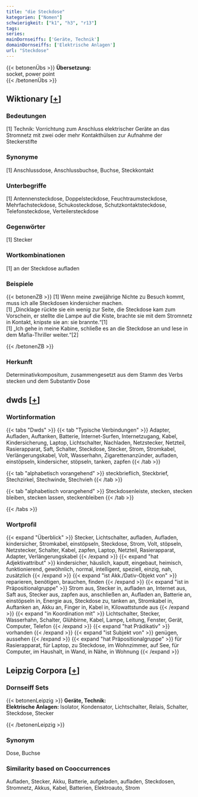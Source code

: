 ```yaml
---
title: "die Steckdose"
kategorien: ["Nomen"]
schwierigkeit: ["k1", "h3", "r13"]
tags:
series:
mainDornseiffs: ['Geräte, Technik']
domainDornseiffs: ['Elektrische Anlagen']
url: "Steckdose"
---
```


{{< betonenÜbs >}}
**Übersetzung:**  
socket, power point  
{{< /betonenÜbs >}}

## Wiktionary [[+](https://de.wiktionary.org/wiki/Steckdose)]

### Bedeutungen
[1] Technik: Vorrichtung zum Anschluss elektrischer Geräte an das Stromnetz mit zwei oder mehr Kontakthülsen zur Aufnahme der Steckerstifte  

### Synonyme
[1] Anschlussdose, Anschlussbuchse, Buchse, Steckkontakt  

### Unterbegriffe
[1] Antennensteckdose, Doppelsteckdose, Feuchtraumsteckdose, Mehrfachsteckdose, Schukosteckdose, Schutzkontaktsteckdose, Telefonsteckdose, Verteilersteckdose  

### Gegenwörter
[1] Stecker  

### Wortkombinationen
[1] an der Steckdose aufladen  

### Beispiele
{{< betonenZB >}}
[1] Wenn meine zweijährige Nichte zu Besuch kommt, muss ich alle Steckdosen kindersicher machen.  
[1] „Dincklage rückte sie ein wenig zur Seite, die Steckdose kam zum Vorschein, er stellte die Lampe auf die Kiste, brachte sie mit dem Stromnetz in Kontakt, knipste sie an: sie brannte.“[1]  
[1] „Ich gehe in meine Kabine, schließe es an die Steckdose an und lese in dem Mafia-Thriller weiter.“[2]  

{{< /betonenZB >}}
### Herkunft
Determinativkompositum, zusammengesetzt aus dem Stamm des Verbs stecken und dem Substantiv Dose  



## dwds [[+](https://www.dwds.de/wb/Steckdose)]

### Wortinformation
{{< tabs "Dwds" >}}
{{< tab "Typische Verbindungen" >}}
Adapter, Aufladen, Auftanken, Batterie, Internet-Surfen, Internetzugang, Kabel, Kindersicherung, Laptop, Lichtschalter, Nachladen, Netzstecker, Netzteil, Rasierapparat, Saft, Schalter, Steckdose, Stecker, Strom, Stromkabel, Verlängerungskabel, Volt, Wasserhahn, Zigarettenanzünder, aufladen, einstöpseln, kindersicher, stöpseln, tanken, zapfen
{{< /tab >}}

{{< tab "alphabetisch vorangehend" >}}
steckbrieflich, Steckbrief, Stechzirkel, Stechwinde, Stechvieh
{{< /tab >}}

{{< tab "alphabetisch vorangehend" >}}
Steckdosenleiste, stecken, stecken bleiben, stecken lassen, steckenbleiben
{{< /tab >}}

{{< /tabs >}}

### Wortprofil
{{< expand "Überblick" >}} Stecker, Lichtschalter, aufladen, Aufladen, kindersicher, Stromkabel, einstöpseln, Steckdose, Strom, Volt, stöpseln, Netzstecker, Schalter, Kabel, zapfen, Laptop, Netzteil, Rasierapparat, Adapter, Verlängerungskabel {{< /expand >}}
{{< expand "hat Adjektivattribut" >}} kindersicher, häuslich, kaputt, eingebaut, heimisch, funktionierend, gewöhnlich, normal, intelligent, speziell, einzig, nah, zusätzlich {{< /expand >}}
{{< expand "ist Akk./Dativ-Objekt von" >}} reparieren, benötigen, brauchen, finden {{< /expand >}}
{{< expand "ist in Präpositionalgruppe" >}} Strom aus, Stecker in, aufladen an, Internet aus, Saft aus, Stecker aus, zapfen aus, anschließen an, Aufladen an, Batterie an, einstöpseln in, Energie aus, Steckdose zu, tanken an, Stromkabel in, Auftanken an, Akku an, Finger in, Kabel in, Kilowattstunde aus {{< /expand >}}
{{< expand "in Koordination mit" >}} Lichtschalter, Stecker, Wasserhahn, Schalter, Glühbirne, Kabel, Lampe, Leitung, Fenster, Gerät, Computer, Telefon {{< /expand >}}
{{< expand "hat Prädikativ" >}} vorhanden {{< /expand >}}
{{< expand "ist Subjekt von" >}} genügen, aussehen {{< /expand >}}
{{< expand "hat Präpositionalgruppe" >}} für Rasierapparat, für Laptop, zu Steckdose, im Wohnzimmer, auf See, für Computer, im Haushalt, in Wand, in Nähe, in Wohnung {{< /expand >}}

## Leipzig Corpora [[+](https://corpora.uni-leipzig.de/en/res?word=Steckdose&corpusId=deu_newscrawl-public_2018)]

### Dornseiff Sets
{{< betonenLeipzig >}}
**Geräte, Technik:**  
**Elektrische Anlagen:** Isolator, Kondensator, Lichtschalter, Relais, Schalter, Steckdose, Stecker  

{{< /betonenLeipzig >}}

### Synonym
Dose, Buchse


### Similarity based on Cooccurrences
Aufladen, Stecker, Akku, Batterie, aufgeladen, aufladen, Steckdosen, Stromnetz, Akkus, Kabel, Batterien, Elektroauto, Strom

